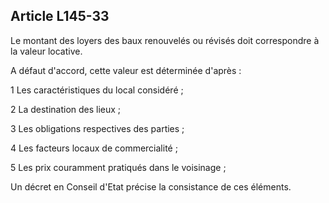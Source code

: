 Article L145-33
----
Le montant des loyers des baux renouvelés ou révisés doit correspondre à la
valeur locative.

A défaut d'accord, cette valeur est déterminée d'après :

1 Les caractéristiques du local considéré ;

2 La destination des lieux ;

3 Les obligations respectives des parties ;

4 Les facteurs locaux de commercialité ;

5 Les prix couramment pratiqués dans le voisinage ;

Un décret en Conseil d'Etat précise la consistance de ces éléments.
